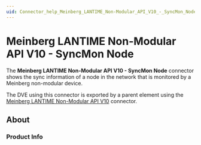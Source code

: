 ```yaml
---
uid: Connector_help_Meinberg_LANTIME_Non-Modular_API_V10_-_SyncMon_Node
---
```


# Meinberg LANTIME Non-Modular API V10 - SyncMon Node

The **Meinberg LANTIME Non-Modular API V10 - SyncMon Node** connector shows the sync information of a node in the network that is monitored by a Meinberg non-modular device.

The DVE using this connector is exported by a parent element using the [Meinberg LANTIME Non-Modular API V10](xref:Connector_help_Meinberg_LANTIME_Non-Modular_API_V10) connector.

## About

### Product Info


